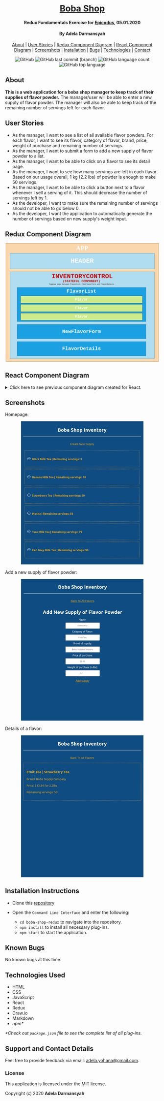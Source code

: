 <div align=center>

# [Boba Shop](https://github.com/ayohana/boba-shop-redux.git)

#### Redux Fundamentals Exercise for [Epicodus](https://www.epicodus.com/), 05.01.2020

#### By **Adela Darmansyah**

[About](#About) | [User Stories](#User-Stories) | [Redux Component Diagram](##Redux-Component-Diagram) | [React Component Diagram](##React-Component-Diagram) | [Screenshots](#Screenshots) | [Installation](#Installation-Instructions) | [Bugs](#Known-Bugs) | [Technologies](#Technologies-Used) | [Contact](#Support-and-Contact-Details)

![GitHub](https://img.shields.io/github/license/ayohana/boba-shop-redux?color=%23DE98B2&style=for-the-badge) ![GitHub last commit (branch)](https://img.shields.io/github/last-commit/ayohana/boba-shop-redux/master?color=%23DE98B2&style=for-the-badge) ![GitHub language count](https://img.shields.io/github/languages/count/ayohana/boba-shop-redux?color=%23DE98B2&style=for-the-badge) ![GitHub top language](https://img.shields.io/github/languages/top/ayohana/boba-shop-redux?color=%23DE98B2&style=for-the-badge)

</div>

## About

**This is a web application for a boba shop manager to keep track of their supplies of flavor powder.** The manager/user will be able to enter a new supply of flavor powder. The manager will also be able to keep track of the remaining number of servings left for each flavor.

## User Stories

* As the manager, I want to see a list of all available flavor powders. For each flavor, I want to see its flavor, category of flavor, brand, price, weight of purchase and remaining number of servings.
* As the manager, I want to submit a form to add a new supply of flavor powder to a list.
* As the manager, I want to be able to click on a flavor to see its detail page.
* As the manager, I want to see how many servings are left in each flavor. Based on our usage overall, 1 kg (2.2 lbs) of powder is enough to make 50 servings.
* As the manager, I want to be able to click a button next to a flavor whenever I sell a serving of it. This should decrease the number of servings left by 1. 
* As the developer, I want to make sure the remaining number of servings should not be able to go below 0.
* As the developer, I want the application to automatically generate the number of servings based on new supply's weight input.

## Redux Component Diagram

<div align=center>
  <img style="width:500px" src="./public/boba-shop-redux-component-diagram.png">
</div>

## React Component Diagram

<details>

  <summary>Click here to see previous component diagram created for React.</summary>

  <div align=center>
    <img style="width:500px" src="./public/boba-shop-component-diagram.png">
  </div>

</details>

## Screenshots

Homepage:
<div align=center>
  <img style="width:400px" src="./public/flavor-list.png">
</div>

Add a new supply of flavor powder:
<div align=center>
  <img style="width:400px" src="./public/new-flavor-form.png">
</div>

Details of a flavor:
<div align=center>
  <img style="width:400px" src="./public/flavor-details.png">
</div>

## Installation Instructions

* Clone this [repository](https://github.com/ayohana/boba-shop-redux.git)

* Open the `Command Line Interface` and enter the following:
  * `cd boba-shop-redux` to navigate into the repository.
  * `npm install` to install all necessary plug-ins.
  * `npm start` to start the application.

## Known Bugs

No known bugs at this time.

## Technologies Used

* HTML
* CSS
* JavaScript
* React
* Redux
* Draw.io
* Markdown
* _npm*_

_*Check out `package.json` file to see the complete list of all plug-ins._

## Support and Contact Details

Feel free to provide feedback via email: adela.yohana@gmail.com.

### License

This application is licensed under the MIT license.

Copyright (c) 2020 **Adela Darmansyah**
